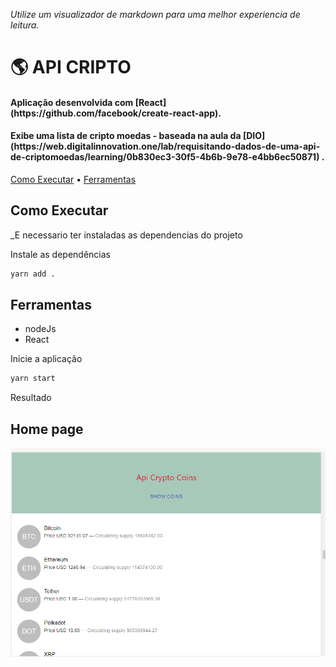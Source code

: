 _Utilize um visualizador de markdown para uma melhor experiencia de leitura._

<h1>🌎 API CRIPTO</h1>

<h4>Aplicação desenvolvida com [React](https://github.com/facebook/create-react-app).</h4>
<h4>Exibe uma lista de cripto moedas - baseada na aula da [DIO] (https://web.digitalinnovation.one/lab/requisitando-dados-de-uma-api-de-criptomoedas/learning/0b830ec3-30f5-4b6b-9e78-e4bb6ec50871) .</h4>

<p>
  <a href="#como-executar">Como Executar</a> • 
  <a href="#ferramentas">Ferramentas</a>
</p>

## Como Executar

_E necessario ter instaladas as dependencias do projeto

Instale as dependências

```sh
yarn add .
```

## Ferramentas

- nodeJs
- React
 


Inicie a aplicação

```sh
yarn start
```
 
Resultado 

## Home page 
![home](https://github.com/saozinha/apicripto/blob/main/public/home.png?raw=true) 
